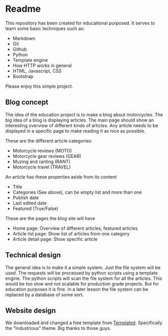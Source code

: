 # Readme
This repository has been created for educational purposed. It serves to learn some basic techniques such as:

* Markdown
* Git
* Github
* Python
* Template engine
* How HTTP works in general
* HTML, Javascript, CSS
* Bootstrap

Please enjoy this simple project.

## Blog concept

The idea of the education project is to make a blog about motorcycles.
The big idea of a blog is displaying articles. The main page should show an interesting overview of different kinds of articles. Any article needs to be displayed in a specific page to make reading it as nice as possible.

These are the different article categories:
* Motorcycle reviews (MOTO)
* Motorcycle gear reviews (GEAR)
* Muzing and ranting (RANT)
* Motorcycle travel (TRAVEL)

An article has these properties aside from its content
* Title
* Categories (See above), can be empty list and more than one
* Publish date
* Last edited date
* Featured (True/False)

These are the pages the blog site will have
* Home page: Overview of different articles, featured articles
* Article list page: Show list of articles from one category
* Article detail page: Show specific article

## Technical design

The general idea is to make it a simple system. Just the file system will be used. The requests will be processed by python scripts using a template engine. The python scripts will scan the file system for all the articles. This would be too slow and not scalable for production grade projects. But for education purposes it is fine. In a later lesson the file system can be replaced by a database of some sort.

## Website design

We downloaded and changed a free template from [Templated](https://templated.co/industrious). Specifically the "Industrious" theme. Big thanks to those guys.

